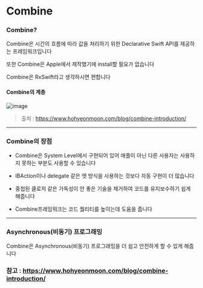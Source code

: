 # Combine

### Combine?

Combine은 시간의 흐름에 따라 값을 처리하기 위한 Declarative Swift API를 제공하는 프레임워크입니다

또한 Combine은 Apple에서 제작했기에 install할 필요가 없습니다

Combine은 RxSwift라고 생각하시면 편합니다

#### Combine의 계층

![image](https://user-images.githubusercontent.com/81547954/158089094-500e6cdb-3b50-46bc-91fa-6d72aa62940f.png)

> 출처 : https://www.hohyeonmoon.com/blog/combine-introduction/

<hr>

### Combine의 장점

* Combine은 System Level에서 구현되어 있어 애플이 아닌 다른 사용자는 사용하지 못하는 부분도 사용할 수 있습니다

* IBAction이나 delegate 같은 엣 방식을 사용하는 것보다 자동 구현이 더 많습니다

* 중첩된 클로저 같은 가독성이 안 좋은 기술을 제거하여 코드를 유지보수하기 쉽게 해줍니다

* Combine프레임워크는 코드 퀄리티를 높이는데 도움을 줍니다

<hr>

### Asynchronous(비동기) 프로그래밍

Combine은 Asynchronous(비동기) 프로그래밍을 더 쉽고 안전하게 할 수 있게 해줍니다

### 참고 : https://www.hohyeonmoon.com/blog/combine-introduction/
